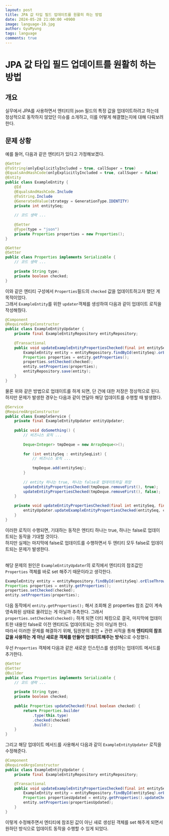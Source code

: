 ```yaml
---
layout:	post
title: JPA 값 타입 필드 업데이트를 원활히 하는 방법
date: 2024-05-28 21:00:00 +0900
image: language-10.jpg
author: GyuMyung
tags: language
comments: true
---
```


# JPA 값 타입 필드 업데이트를 원활히 하는 방법
## 개요
실무에서 JPA를 사용하면서 엔티티의 json 필드의 특정 값을 업데이트하려고 하는데 정상적으로 동작하지 않았던 이슈를 소개하고, 이를 어떻게 해결했는지에 대해 다뤄보려 한다. <br/>

## 문제 상황
예를 들어, 다음과 같은 엔티티가 있다고 가정해보겠다. <br/>

```java
@Getter
@ToString(onlyExplicitlyIncluded = true, callSuper = true)
@EqualsAndHashCode(onlyExplicitlyIncluded = true, callSuper = false)
@Entity
public class ExampleEntity {
    @Id
    @EqualsAndHashCode.Include
    @ToString.Include
    @GeneratedValue(strategy = GenerationType.IDENTITY)
    private int entitySeq;
    
    // 코드 생략 ...
    
    @Setter
    @Type(type = "json")
    private Properties properties = new Properties();
}

@Getter
@Setter
public class Properties implements Serializable {
    // 코드 생략 ...
    
    private String type;
    private boolean checked;
}
```

이와 같은 엔티티 구성에서 `Properties`필드의 `checked` 값을 업데이트하고자 했던 게 목적이었다. <br/>
그래서 `ExampleEntity`를 위한 `updater`객체를 생성하여 다음과 같이 업데이트 로직을 작성해줬다. <br/>

```java
@Component
@RequiredArgsConstructor
public class ExampleEntityUpdater {
    private final ExampleEntityRepository entityRepository;
    
	@Transactional
    public void updateExampleEntityPropertiesChecked(final int entitySeq, final boolean checked) {
        ExampleEntity entity = entityRepository.findById(entitySeq).orElseThrow(() -> new Exception("해당하는 ExampleEntity를 찾을 수 없습니다."));
        Properties properties = entity.getProperties();
        properties.setChecked(checked);
        entity.setProperties(properties);
        entityRepository.save(entity);
    }
}
```

물론 위와 같은 방법으로 업데이트를 하게 되면, 단 건에 대한 저장은 정상적으로 된다. <br/>
하지만 문제가 발생한 경우는 다음과 같이 연달아 해당 업데이트를 수행할 때 발생했다. <br/>

```java
@Service
@RequiredArgsConstructor
public class ExampleService {
    private final ExampleEntityUpdater entityUpdater;
    
    public void doSomething() {
        // 비즈니스 로직 ...
        
        Deque<Integer> tmpDeque = new ArrayDeque<>();
        
        for (int entitySeq : entitySeqList) {
            // 비즈니스 로직 ...
            
            tmpDeque.add(entitySeq);
        }
        
        // entity 하나는 true, 하나는 false로 업데이트하길 희망
        updateEntityPropertiesChecked(tmpDeque.removeFirst(), true);
        updateEntityPropertiesChecked(tmpDeque.removeFirst(), false);
    }
    
    private void updateEntityPropertiesChecked(final int entitySeq, final boolean checked) {
        entityUpdater.updateExampleEntityPropertiesChecked(entitySeq, checked);
    }
}
```

이러한 로직이 수행되면, 기대하는 동작은 엔티티 하나는 true, 하나는 false로 업데이트되는 동작을 기대할 것이다. <br/>
하지만 실제는 마지막에 false로 업데이트를 수행하면서 두 엔티티 모두 false로 업데이트되는 문제가 발생한다. <br/><br/>

해당 문제의 원인은 `ExampleEntityUpdater`의 로직에서 엔티티의 참조값인 `Properties` 객체를 바로 set 해주기 때문이라고 생각한다. <br/>

```java
ExampleEntity entity = entityRepository.findById(entitySeq).orElseThrow(() -> new Exception("해당하는 ExampleEntity를 찾을 수 없습니다."));
Properties properties = entity.getProperties();
properties.setChecked(checked);
entity.setProperties(properties);
```

다음 동작에서 `entity.getProperties();` 해서 조회해 온 properties 참조 값이 계속 영속화된 상태로 물려있는 게 아닐까 추측한다. 그래서 `properties.setChecked(checked);` 하게 되면 더티 체킹으로 결국, 마지막에 업데이트한 내용인 false로 이전 엔티티도 업데이트되는 것이 아닐까 한다. <br/>
따라서 이러한 문제를 해결하기 위해, 팀원분의 조언 + 관련 서적을 통해 **엔티티의 참조값을 사용하는 게 아닌 새로운 객체를 만들어 업데이트해주는 방식**으로 수정했다. <br/>

우선 `Properties` 객체에 다음과 같은 새로운 인스턴스를 생성하는 업데이트 메서드를 추가한다. <br/>

```java
@Getter
@Setter
@Builder
public class Properties implements Serializable {
    // 코드 생략 ...
    
    private String type;
    private boolean checked;
    
    public Properties updateChecked(final boolean checked) {
        return Properties.builder
            .type(this.type)
            .checked(checked)
            .build();
    }
}
```

그리고 해당 업데이트 메서드를 사용해서 다음과 같이 `ExampleEntityUpdater` 로직을 수정해준다. <br/>

```java
@Component
@RequiredArgsConstructor
public class ExampleEntityUpdater {
    private final ExampleEntityRepository entityRepository;

    @Transactional
    public void updateExampleEntityPropertiesChecked(final int entitySeq, final boolean checked) {
        ExampleEntity entity = entityRepository.findById(entitySeq).orElseThrow(() -> new Exception("해당하는 ExampleEntity를 찾을 수 없습니다."));
        Properties propertiesUpdated = entity.getProperties().updateChecked(checked);
        entity.setProperties(propertiesUpdated);
    }
}
```

이렇게 수정해주면서 엔티티에 참조된 값이 아닌 새로 생성된 객체를 set 해주게 되면서 원하던 방식으로 업데이트 동작을 수행할 수 있게 되었다. <br/>
